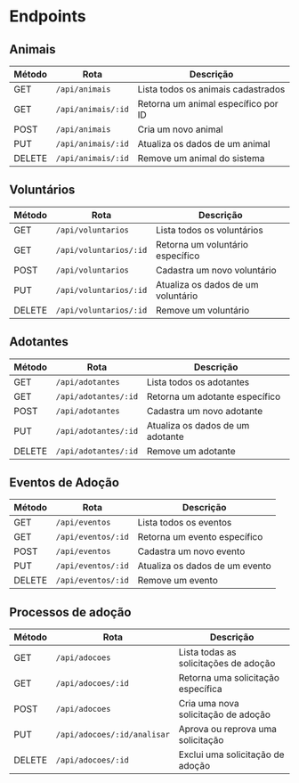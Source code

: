 # Endpoints

## Animais

| Método | Rota                        | Descrição                           |
| ------ | --------------------------- | ----------------------------------- |
| GET    | `/api/animais`              | Lista todos os animais cadastrados  |
| GET    | `/api/animais/:id`          | Retorna um animal específico por ID |
| POST   | `/api/animais`              | Cria um novo animal                 |
| PUT    | `/api/animais/:id`          | Atualiza os dados de um animal      |
| DELETE | `/api/animais/:id`          | Remove um animal do sistema         |

## Voluntários

| Método | Rota                        | Descrição                             |
| ------ | --------------------------- | ------------------------------------- |
| GET    | `/api/voluntarios`          | Lista todos os voluntários            |
| GET    | `/api/voluntarios/:id`      | Retorna um voluntário específico      |
| POST   | `/api/voluntarios`          | Cadastra um novo voluntário           |
| PUT    | `/api/voluntarios/:id`      | Atualiza os dados de um voluntário    |
| DELETE | `/api/voluntarios/:id`      | Remove um voluntário                  |

## Adotantes

| Método | Rota                        | Descrição                             |
| ------ | --------------------------- | ------------------------------------- |
| GET    | `/api/adotantes`            | Lista todos os adotantes              |
| GET    | `/api/adotantes/:id`        | Retorna um adotante específico        |
| POST   | `/api/adotantes`            | Cadastra um novo adotante             |
| PUT    | `/api/adotantes/:id`        | Atualiza os dados de um adotante      |
| DELETE | `/api/adotantes/:id`        | Remove um adotante                    |

## Eventos de Adoção

| Método | Rota                        | Descrição                             |
| ------ | --------------------------- | ------------------------------------- |
| GET    | `/api/eventos`              | Lista todos os eventos                |
| GET    | `/api/eventos/:id`          | Retorna um evento específico          |
| POST   | `/api/eventos`              | Cadastra um novo evento               |
| PUT    | `/api/eventos/:id`          | Atualiza os dados de um evento        |
| DELETE | `/api/eventos/:id`          | Remove um evento                      |

## Processos de adoção

| Método | Rota                        | Descrição                             |
| ------ | --------------------------- | ------------------------------------- |
| GET    | `/api/adocoes`              | Lista todas as solicitações de adoção |
| GET    | `/api/adocoes/:id`          | Retorna uma solicitação específica    |
| POST   | `/api/adocoes`              | Cria uma nova solicitação de adoção   |
| PUT    | `/api/adocoes/:id/analisar` | Aprova ou reprova uma solicitação     |
| DELETE | `/api/adocoes/:id`          | Exclui uma solicitação de adoção      |
